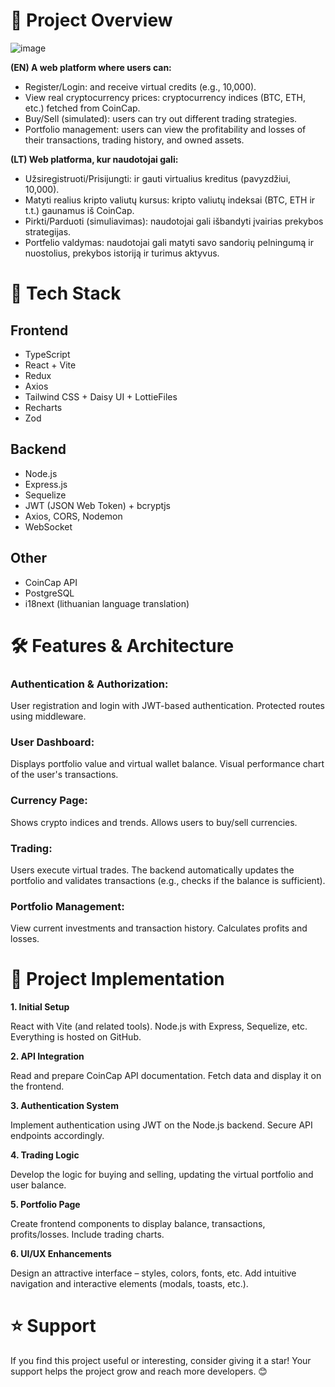 # 📌 Project Overview
![image](https://github.com/user-attachments/assets/1bb7beb7-0c41-4c24-9816-1a9a2ca09f2f)

**(EN) A web platform where users can:**
- Register/Login: and receive virtual credits (e.g., 10,000).
- View real cryptocurrency prices: cryptocurrency indices (BTC, ETH, etc.) fetched from CoinCap.
- Buy/Sell (simulated): users can try out different trading strategies.
- Portfolio management: users can view the profitability and losses of their transactions, trading history, and owned assets.
  
**(LT) Web platforma, kur naudotojai gali:**
- Užsiregistruoti/Prisijungti: ir gauti virtualius kreditus (pavyzdžiui, 10,000).
- Matyti realius kripto valiutų kursus: kripto valiutų indeksai (BTC, ETH ir t.t.) gaunamus iš CoinCap.
- Pirkti/Parduoti (simuliavimas): naudotojai gali išbandyti įvairias prekybos strategijas.
- Portfelio valdymas: naudotojai gali matyti savo sandorių pelningumą ir nuostolius, prekybos istoriją ir turimus aktyvus.

# 🚀 Tech Stack

## Frontend

- TypeScript
- React + Vite
- Redux
- Axios
- Tailwind CSS + Daisy UI + LottieFiles
- Recharts
- Zod

## Backend

- Node.js
- Express.js  
- Sequelize
- JWT (JSON Web Token) + bcryptjs
- Axios, CORS, Nodemon
- WebSocket
  
 ## Other
 - CoinCap API
 - PostgreSQL
 - i18next (lithuanian language translation)

# 🛠️ Features & Architecture

### Authentication & Authorization:

User registration and login with JWT-based authentication. Protected routes using middleware.

### User Dashboard:

Displays portfolio value and virtual wallet balance. Visual performance chart of the user's transactions.

### Currency Page:

Shows crypto indices and trends. Allows users to buy/sell currencies.

### Trading:

Users execute virtual trades. The backend automatically updates the portfolio and validates transactions (e.g., checks if the balance is sufficient).

### Portfolio Management:

View current investments and transaction history. Calculates profits and losses.

# 🎯 Project Implementation

**1. Initial Setup**

React with Vite (and related tools). Node.js with Express, Sequelize, etc. Everything is hosted on GitHub.

**2. API Integration**

Read and prepare CoinCap API documentation. Fetch data and display it on the frontend.

**3. Authentication System**

Implement authentication using JWT on the Node.js backend. Secure API endpoints accordingly.

**4. Trading Logic**

Develop the logic for buying and selling, updating the virtual portfolio and user balance.

**5. Portfolio Page**

Create frontend components to display balance, transactions, profits/losses. Include trading charts.

**6. UI/UX Enhancements**

Design an attractive interface – styles, colors, fonts, etc. Add intuitive navigation and interactive elements (modals, toasts, etc.).

# ⭐️ Support
If you find this project useful or interesting, consider giving it a star!
Your support helps the project grow and reach more developers. 😊
